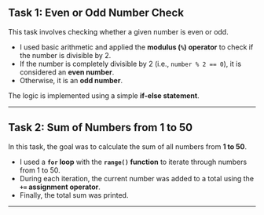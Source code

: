 ## Task 1: Even or Odd Number Check

This task involves checking whether a given number is even or odd.

- I used basic arithmetic and applied the **modulus (`%`) operator** to check if the number is divisible by 2.
- If the number is completely divisible by 2 (i.e., `number % 2 == 0`), it is considered an **even number**.
- Otherwise, it is an **odd number**.

The logic is implemented using a simple **if-else statement**.

---

## Task 2: Sum of Numbers from 1 to 50

In this task, the goal was to calculate the sum of all numbers from **1 to 50**.

- I used a **`for` loop** with the **`range()` function** to iterate through numbers from 1 to 50.
- During each iteration, the current number was added to a total using the **`+=` assignment operator**.
- Finally, the total sum was printed.

---
